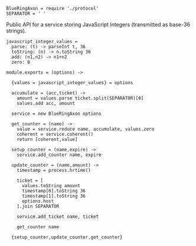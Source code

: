     BlueRingAxon = require './protocol'
    SEPARATOR = ' '

Public API for a service storing JavaScript Integers (transmitted as base-36 strings).

    javascript_integer_values =
      parse: (t) -> parseInt t, 36
      toString: (n) -> n.toString 36
      add: (n1,n2) -> n1+n2
      zero: 0

    module.exports = (options) ->

      {values = javascript_integer_values} = options

      accumulate = (acc,ticket) ->
        amount = values.parse ticket.split(SEPARATOR)[0]
        values.add acc, amount

      service = new BlueRingAxon options

      get_counter = (name) ->
        value = service.reduce name, accumulate, values.zero
        coherent = service.coherent()
        return [coherent,value]

      setup_counter = (name,expire) ->
        service.add_counter name, expire

      update_counter = (name,amount) ->
        timestamp = process.hrtime()

        ticket = [
          values.toString amount
          timestamp[0].toString 36
          timestamp[1].toString 36
          options.host
        ].join SEPARATOR

        service.add_ticket name, ticket

        get_counter name

      {setup_counter,update_counter,get_counter}
